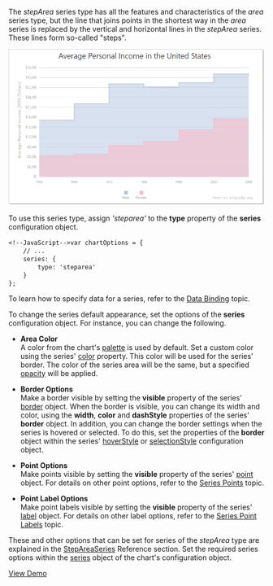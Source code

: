 The *stepArea* series type has all the features and characteristics of the *area* series type, but the line that joins points in the shortest way in the *area* series is replaced by the vertical and horizontal lines in the *stepArea* series. These lines form so-called "steps".

![StepAreaSeriesType ChartJS](/images/ChartJS/StepArea.png)

To use this series type, assign *'steparea'* to the **type** property of the **series** configuration object.

    <!--JavaScript-->var chartOptions = {
        // ...
        series: {
            type: 'steparea'
        }
    };

To learn how to specify data for a series, refer to the [Data Binding](/concepts/20%20Data%20Visualization/10%20Charts/40%20Data%20Binding '/Documentation/Guide/Data_Visualization/Charts/Data_Binding/') topic.

To change the series default appearance, set the options of the **series** configuration object. For instance, you can change the following.

*   **Area Color**  
    A color from the chart's [palette](/concepts/20%20Data%20Visualization/40%20Common/70%20Appearance%20Customization/1%20Palettes/10%20Palettes.md '/Documentation/Guide/Data_Visualization/Common/Appearance_Customization/#Palettes') is used by default. Set a custom color using the series' [color](/api-reference/20%20Data%20Visualization%20Widgets/10%20dxChart/5%20Series%20Types/CommonSeries/color.md '/Documentation/ApiReference/Data_Visualization_Widgets/dxChart/Configuration/commonSeriesSettings/#color') property. This color will be used for the series' border. The color of the series area will be the same, but a specified [opacity](/api-reference/20%20Data%20Visualization%20Widgets/10%20dxChart/5%20Series%20Types/CommonSeries/opacity.md '/Documentation/ApiReference/Data_Visualization_Widgets/dxChart/Series_Types/AreaSeries/#opacity') will be applied.

*   **Border Options**  
    Make a border visible by setting the **visible** property of the series' [border](/api-reference/20%20Data%20Visualization%20Widgets/10%20dxChart/5%20Series%20Types/CommonSeries/border '/Documentation/ApiReference/Data_Visualization_Widgets/dxChart/Configuration/commonSeriesSettings/border/') object. When the border is visible, you can change its width and color, using the **width**, **color** and **dashStyle** properties of the series' **border** object. In addition, you can change the border settings when the series is hovered or selected. To do this, set the properties of the **border** object within the series' [hoverStyle](/api-reference/20%20Data%20Visualization%20Widgets/10%20dxChart/5%20Series%20Types/StepAreaSeries/hoverstyle/hoverStyle.md '/Documentation/ApiReference/Data_Visualization_Widgets/dxChart/Series_Types/StepAreaSeries/hoverStyle/') or [selectionStyle](/api-reference/20%20Data%20Visualization%20Widgets/10%20dxChart/5%20Series%20Types/StepAreaSeries/selectionstyle/selectionStyle.md '/Documentation/ApiReference/Data_Visualization_Widgets/dxChart/Series_Types/StepAreaSeries/selectionStyle/') configuration object.

*   **Point Options**  
    Make points visible by setting the **visible** property of the series' [point](/api-reference/20%20Data%20Visualization%20Widgets/10%20dxChart/5%20Series%20Types/CommonSeries/point '/Documentation/ApiReference/Data_Visualization_Widgets/dxChart/Configuration/commonSeriesSettings/point/') object. For details on other point options, refer to the [Series Points](/concepts/20%20Data%20Visualization/10%20Charts/10%20Chart%20Elements/020%20Series%20Points/10%20Series%20Points.md '/Documentation/Guide/Data_Visualization/Charts/Chart_Elements/#Series_Points') topic.

*   **Point Label Options**  
    Make point labels visible by setting the **visible** property of the series' [label](/api-reference/20%20Data%20Visualization%20Widgets/10%20dxChart/5%20Series%20Types/StepAreaSeries/label '/Documentation/ApiReference/Data_Visualization_Widgets/dxChart/Series_Types/StepAreaSeries/label/') object. For details on other label options, refer to the [Series Point Labels](/concepts/20%20Data%20Visualization/10%20Charts/10%20Chart%20Elements/030%20Series%20Point%20Labels.md '/Documentation/Guide/Data_Visualization/Charts/Chart_Elements/#Series_Point_Labels') topic.

These and other options that can be set for series of the *stepArea* type are explained in the [StepAreaSeries](/api-reference/20%20Data%20Visualization%20Widgets/10%20dxChart/5%20Series%20Types/StepAreaSeries '/Documentation/ApiReference/Data_Visualization_Widgets/dxChart/Series_Types/StepAreaSeries/') Reference section. Set the required series options within the [series](/api-reference/20%20Data%20Visualization%20Widgets/10%20dxChart/1%20Configuration/series '/Documentation/ApiReference/Data_Visualization_Widgets/dxChart/Configuration/series/') object of the chart's configuration object.

<a href="http://js.devexpress.com/Demos/WidgetsGallery/#demo/chartschartsareaseriesstep/" class="button orange small fix-width-155" style="margin-right: 20px;" target="_blank">View Demo</a>